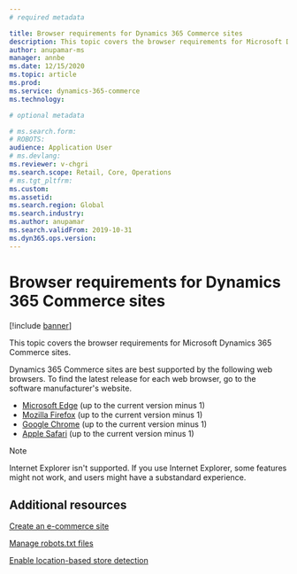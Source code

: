 ```yaml
---
# required metadata

title: Browser requirements for Dynamics 365 Commerce sites
description: This topic covers the browser requirements for Microsoft Dynamics 365 Commerce sites.
author: anupamar-ms
manager: annbe
ms.date: 12/15/2020
ms.topic: article
ms.prod: 
ms.service: dynamics-365-commerce
ms.technology: 

# optional metadata

# ms.search.form: 
# ROBOTS: 
audience: Application User
# ms.devlang: 
ms.reviewer: v-chgri
ms.search.scope: Retail, Core, Operations
# ms.tgt_pltfrm: 
ms.custom: 
ms.assetid: 
ms.search.region: Global
ms.search.industry: 
ms.author: anupamar
ms.search.validFrom: 2019-10-31
ms.dyn365.ops.version: 
---
```


# Browser requirements for Dynamics 365 Commerce sites

[!include [banner](includes/banner.md)]

This topic covers the browser requirements for Microsoft Dynamics 365 Commerce sites.

Dynamics 365 Commerce sites are best supported by the following web browsers. To find the latest release for each web browser, go to the software manufacturer's website.

- [Microsoft Edge](https://www.microsoft.com/edge) (up to the current version minus 1)
- [Mozilla Firefox](https://www.mozilla.org/firefox/new) (up to the current version minus 1)
- [Google Chrome](https://www.google.com/chrome) (up to the current version minus 1)
- [Apple Safari](https://support.apple.com/downloads/safari) (up to the current version minus 1)

> [!NOTE]
> Internet Explorer isn't supported. If you use Internet Explorer, some features might not work, and users might have a substandard experience.

## Additional resources

[Create an e-commerce site](create-ecommerce-site.md)

[Manage robots.txt files](manage-robots-txt-files.md)

[Enable location-based store detection](enable-store-detection.md)
